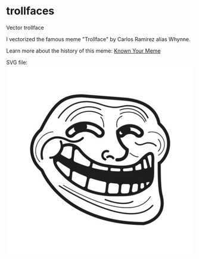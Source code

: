 # trollfaces
Vector trollface

I vectorized the famous meme "Trollface" by Carlos Ramirez alias Whynne.

Learn more about the history of this meme: [Known Your Meme][1]


SVG file: 
![Download SVG file](https://raw.githubusercontent.com/MyNameIsTroll/trollfaces/master/trollface.svg)


[1]: https://knowyourmeme.com/memes/trollface

